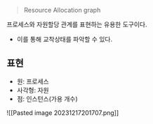 >Resource Allocation graph

프로세스와 자원할당 관계를 표현하는 유용한 도구이다.
- 이를 통해 교착상태를 파악할 수 있다.

## 표현

- 원: 프로세스
- 사각형: 자원
- 점: 인스턴스(가용 개수)

![[Pasted image 20231217201707.png]]
